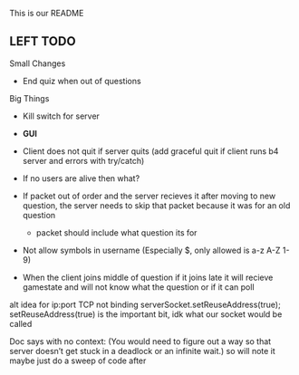 This is our README


LEFT TODO
--------------


Small Changes

- End quiz when out of questions

Big Things

- Kill switch for server
- **GUI**
- Client does not quit if server quits (add graceful quit if client runs b4 server and errors with try/catch)
- If no users are alive then what?

- If packet out of order and the server recieves it after moving to new question, the server needs to skip that packet because it was for an old question
  - packet should include what question its for
 
- Not allow symbols in username (Especially $, only allowed is a-z A-Z 1-9)
- When the client joins middle of question if it joins late it will recieve gamestate and will not know what the question or if it can poll


alt idea for ip:port TCP not binding
serverSocket.setReuseAddress(true);
setReuseAddress(true) is the important bit, idk what our socket would be called



Doc says with no context:
(You would need to figure out a way so that server doesn’t get stuck in a deadlock or an infinite wait.)
so will note it maybe just do a sweep of code after

